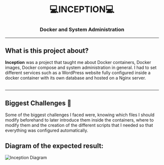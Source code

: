 # <p align="center">💻INCEPTION💻</p>

### <p align="center">Docker and System Administration</p>

---
## What is this project about? </br>
**Inception** was a project that taught me about Docker containers, Docker images, Docker compose and system administration in general. I had to set different services such as a WordPress website fully configured inside a docker container with its own database and hosted on a Nginx server.</br></br>

---
## Biggest Challenges 💪

Some of the biggest challenges I faced were, knowing which files I should modify beforehand to later introduce them inside the containers, where to modify them and the creation of the different scripts that I needed so that everything was configured automatically.

## Diagram of the expected result:
![Inception Diagram](https://github.com/Flamiing/42_Inception/assets/58707234/1943116b-1638-4a00-b7e7-49698bc1fc65)

  

